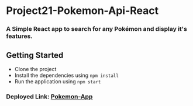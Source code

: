 # Project21-Pokemon-Api-React

### A Simple React app to search for any Pokémon and display it's features.

## Getting Started

- Clone the project
- Install the dependencies using `npm install`
- Run the application using `npm start`

### Deployed Link: [Pokemon-App](https://pokemon-api-app-react.netlify.app/)
